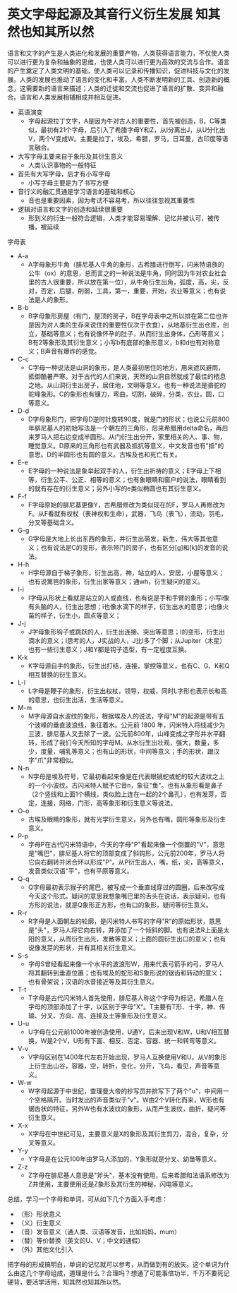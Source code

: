 # 英文字母起源及其音行义衍生发展 知其然也知其所以然

语言和文字的产生是人类进化和发展的重要产物，人类获得语言能力，不仅使人类可以进行更为复杂和抽象的思维，也使人类可以进行更为高效的交流与合作。语言的产生奠定了人类文明的基础，使人类可以记录和传播知识，促进科技与文化的发展。人类的发展也推动了语言的变化和丰富。人类不断发明新的工具、创造新的概念，这需要新的语言来描述；人类的迁徙和交流也促进了语言的扩散、变异和融合。语言和人类发展相辅相成并相互促进。

* 英语演变
  * 字母起源拉丁文字，A是因为牛对古人的重要性，首先被创造，B，C等类似，最初有21个字母，后引入了希腊字母Y和Z，从I分离出J，从U分化出V，两个V变成W。主要是拉丁，埃及，希腊，罗马，日耳曼，古印度等语言融合。
* 大写字母主要来自于象形及其衍生意义
  * 人类认识事物的一般特征
* 首先有大写字母，后才有小写字母
  * 小写字母主要是为了书写方便
* 音行义的融汇贯通是学习语言的基础和核心
  * 音也是重要因素，因为考试不容易考，所以往往忽视其重要性
* 逻辑对语言和文字的创造和延续很重要
  * 形到义的衍生一般符合逻辑，人类才能容易理解、记忆并被认可，被传播，被延续

字母表

* A-a
  * A字母象形牛角（腓尼基人牛角的象形，古希腊进行倒写，闪米特语族的公牛（ox）的意思，总而言之的一种说法是牛角，同时因为牛对农业社会里的古人很重要，所以放在第一位），从牛角衍生出角，弧度，高，尖，反对，否定，后腿，削弱，工具，第一，重要，开始，农业等意义；也有说法是人的象形。
* B-b
  * B字母象形房屋（有门，屋顶的房子，B在字母表中之所以排在第二位也许是因为对人类的生存来说住的重要性仅次于衣食），从地基衍生出仓库，创立，基础等意义；也有说像怀孕的肚子，从而衍生出身体，凸形等意义；B有2等象形及其衍生意义；小写b有底部的象形意义，b和d也有对称意义；B声音有爆炸的感觉。
* C-c
  * C字母一种说法是山洞的象形，是人类最初居住的地方，用来遮风避雨，抵御酷暑严寒。对于古代的人们来说，天然的山洞自然就成了最佳的栖息之地。从山洞衍生出房子，居住地，文明等意义。也有一种说法是骆驼的驼峰象形。C的象形也有镰刀，弯曲，切割，破碎，分类，农业，圆，口等意义。
* D-d
  * D字母象形门，把字母D逆时针旋转90度，就是门的形状；也说公元前800年腓尼基人的初始写法是一个朝左的三角形，后来希腊用delta命名，再后来罗马人把右边变成半圆形。从门衍生出分开，家里相关的人、事、物，睡觉意义。D原来的三角形也有武器及抵抗等意义，中文发音也有"抵"的意思。D的半圆形也有圆的意义。古埃及也和死亡有关。
* E-e
  * E字母的一种说法是象举起双手的人，衍生出祈祷的意义；E字母上下相等，衍生公平、公正、相等的意义；也有象眼睛和窗户的说法，眼睛看到的就有存在的衍生意义；另外小写的e类似椭圆也有其衍生意义。
* F-f
  * F字母原始的腓尼基更像Y，古希腊修改为类似现在的F，罗马人再修改为F。从F看就有权杖（表神权和生命），武器，飞鸟（表飞），流动，羽毛，分叉等基础含义。
* G-g
  * G字母是大地上长出东西的象形，并衍生出萌发，新生，伟大等其他意义；也有说法是C的变形，表示带门的房子，也有区分[g]和[k]的发音的说法。
* H-h
  * H字母源自于梯子象形，衍生出高，神，站立的人，安居，小屋等意义；也有说篱笆的象形，衍生出家等意义；通wh，衍生疑问的意义。
* I-i
  * I字母从形状上看就是站立的人或直线，也有说是手和手臂的象形；小写i像有头脑的人，衍生出思想；i也像水滴下的样子，衍生出水的意思；i也像火苗的样子，衍生小，圆点等意义；
* J-j
  * J字母象形钩子或跳跃的人，衍生出连接、突出等意思；I的变形，衍生出滴水的意义；I思考的人，J实战的人，J比I多了个脚；从Jupiter（木星）也有一些衍生意义；J和Y都是钩子造型，有一定程度互换。
* K-k
  * K字母源自手的象形，衍生出打结，连接，掌控等意义，也有C、G、K和Q相互替换的衍生意义。
* L-l
  * L字母是鞭子的象形，衍生出权杖，领导，权威，同时L字形也表示长和高的意思，也衍生出活，生活等意义。
* M-m
  * M字母源自水波纹的象形，根据埃及人的说法，字母"M"的起源是带有五个波峰的垂直波浪线，象征着水。公元前 1800 年，闪米特人将线减少为三波，腓尼基人又去除了一波。公元前800年，山峰变成之字形并水平翻转，形成了我们今天所知的字母M。从水衍生出壮观，强大，数量，多少，度量，哺乳等意义；也有山的形状，中间等意义；手的形状，跟汉字"爪"非常相似。
* N-n
  * N字母是埃及符号，它最初看起来像是在代表眼镜蛇或蛇的较大波纹之上的一个小波纹。古闪米特人赋予它音n，象征"鱼"。也有从象形看是鼻子（2个竖线和上面1个横线，类似脸上连在一起的2个鼻孔），也有发芽，否定，连接，网络，门形，高等象形和衍生意义等说法。
* O-o
  * 古埃及眼睛的象形，就有光学衍生意义，另外也有嘴，圆形等象形及衍生意义。
* P-p
  * 字母P在古代闪米特语中，今天的字母"P"看起来像一个倒置的"V"，意思是"嘴巴"，腓尼基人将它的顶部变成了斜钩形，公元前200年，罗马人将它向右翻转并闭合环以形成"P"。从P衍生出人，嘴，纸，尖，高等意义，发音类似汉语"平"，也有平原等意义。
* Q-q
  * Q字母最初表示猴子的尾巴，被写成一个垂直线穿过的圆圈，后来改写成今天这个形式。疑问的意思我想象嘴巴里的舌头在说话，表示疑问，也有方形的说法，就是Q象形正方形，也有口的象形，疑问等衍生意义。
* R-r
  * R字母是人面朝左的轮廓，是闪米特人书写的字母"R"的原始形状，意思是"头"，罗马人将它向右转，并添加了一个倾斜的脚。也有说法R上面是太阳的意义，从而衍生出光，发散等意义；上面的圆衍生出口的意义；也有说像发芽的形状，并有其相关衍生意义。
* S-s
  * 字母S曾经看起来像一个水平的波浪形W，用来代表弓箭手的弓，罗马人将其翻转到垂直位置；也有埃及的蛇形和S象形说的锯齿和转动的意义；也有骨架说；汉语的水音接近等及其衍生意义。
* T-t
  * T字母是古代闪米特人首先使用，腓尼基人称这个字母为标记，希腊人在字母的顶部添加了十字，以区别于字母"X"。T主要有T形、十字，神、传输、分叉、方向、高、连接及土等象形及衍生意义。
* U-u
  * U字母在公元前1000年被创造使用，U通Y，后来出现V和W，U和V相互替换，W是2个V，U形有下面、相反、否定、容器、统一和转弯等意义。
* V-v
  * V字母区别在1400年代左右开始出现，罗马人互换使用V和U。从V的象形上衍生出山谷，容器，空，转折，变化，分开，飞鸟，看见，声音等意义。
* W-w
  * W字母起源于中世纪，查理曼大帝的抄写员并排写下了两个"u"，中间用一个空格隔开。当时发出的声音类似于"v"。W由2个V转化而来，W形也有锯齿状的特征，另外W也有水波纹的象形，从而产生波纹，曲折，疑问等衍生意义。
* X-x
  * X字母在中世纪可见，主要意义是X的象形及其衍生剪刀，混合，复杂，分叉等意义。
* Y-y
  * Y字母是在公元100年由罗马人添加的，Y象形就是分叉、幼苗等意义。
* Z-z
  * Z字母在腓尼基人意思是"斧头"，基本没有使用，后来希腊和法语系修改为Z并使用，主要使用还是Z象形及其衍生的神秘，闪电等意义。

总结，学习一个字母和单词，可从如下几个方面入手考虑：

* （形）形状意义
* （义）衍生意义
* （音）发音意义（通人类、汉语等发音，比如妈妈，mum）
* （替）等价替换（英文的U、V；中文的通假）
* （外）其他文化引入

把字母的形成搞明白，单词的记忆就可以参考，从而做到有的放矢。这个单词为什么由这几个字母组成，道理是什么？合理吗？想通了可能事倍功半，千万不要死记硬背，要活学活用，知其然也知其所以然。

